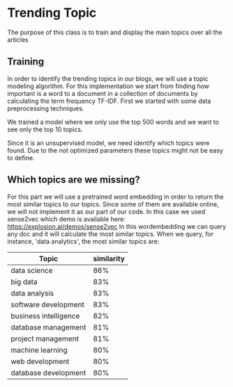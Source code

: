 # Trending Topic

The purpose of this class is to train and display the main topics over all the articles

## Training

In order to identify the trending topics in our blogs, we will use a topic modeling algorithm. For this implementation we start from finding how important is a word to a document in a collection of documents by calculating the term frequency TF-IDF. First we started with some data preprocessing techniques.

We trained a model where we only use the top 500 words and we want to see only the top 10 topics.

Since it is an unsupervised model, we need identify which topics were found. Due to the not optimized parameters these topics might not
be easy to define.

## Which topics are we missing?

For this part we will use a pretrained word embedding in order to return the most similar topics to our topics.
Since some of them are available online, we will not implement it as our part of our code.
In this case we used sense2vec which demo is available here: https://explosion.ai/demos/sense2vec
In this wordembedding we can query any doc and it will calculate the most similar topics.
When we query, for instance, 'data analytics', the most similar topics are:


| Topic                | similarity |
| -------------------- | ---------- |
| data science         | 86%        |
| big data             | 83%        |
| data analysis        | 83%        |
| software development | 83%        |
| business intelligence| 82%        |
| database management  | 81%        |
| project management   | 81%        |
| machine learning     | 80%        |
| web development      | 80%        |
| database development | 80%        |
